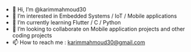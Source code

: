 - 👋 Hi, I’m @karimmahmoud30
- 👀 I’m interested in Embedded Systems / IoT / Mobile applications
- 🌱 I’m currently learning Flutter / C / Python
- 💞️ I’m looking to collaborate on Mobile application projects and other coding projects
- 📫 How to reach me : karimmahmoud30@gmail.com

<!---
karimmahmoud30/karimmahmoud30 is a ✨ special ✨ repository because its `README.md` (this file) appears on your GitHub profile.
You can click the Preview link to take a look at your changes.
--->
